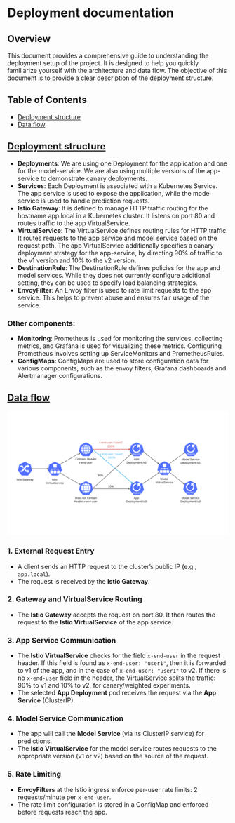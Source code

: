 # Deployment documentation

## Overview

This document provides a comprehensive guide to understanding the deployment setup of the project. It is designed to help you quickly familiarize yourself with the architecture and data flow. The objective of this document is to provide a clear description of the deployment structure.

## Table of Contents

- [Deployment structure](#deployment-structure)
- [Data flow](#data-flow)

## [Deployment structure](#deployment-structure)

- **Deployments**: We are using one Deployment for the application and one for the model-service. We are also using multiple versions of the app-service to demonstrate canary deployments.
- **Services**: Each Deployment is associated with a Kubernetes Service. The app service is used to expose the application, while the model service is used to handle prediction requests.
- **Istio Gateway**: It is defined to manage HTTP traffic routing for the hostname app.local in a Kubernetes cluster. It listens on port 80 and routes traffic to the app VirtualService.
- **VirtualService**: The VirtualService defines routing rules for HTTP traffic. It routes requests to the app service and model service based on the request path. The app VirtualService additionally specifies a canary deployment strategy for the app-service, by directing 90% of traffic to the v1 version and 10% to the v2 version.
- **DestinationRule**: The DestinationRule defines policies for the app and model services. While they does not currently configure additional setting, they can be used to specify load balancing strategies.
- **EnvoyFilter**: An Envoy filter is used to rate limit requests to the app service. This helps to prevent abuse and ensures fair usage of the service.

### Other components:

- **Monitoring**: Prometheus is used for monitoring the services, collecting metrics, and Grafana is used for visualizing these metrics. Configuring Prometheus involves setting up ServiceMonitors and PrometheusRules.
- **ConfigMaps**: ConfigMaps are used to store configuration data for various components, such as the envoy filters, Grafana dashboards and Alertmanager configurations.

## [Data flow](#data-flow)

![Data Flow Diagram](../images/data-flow-diagram.png)

### 1. **External Request Entry**

- A client sends an HTTP request to the cluster’s public IP (e.g., `app.local`).
- The request is received by the **Istio Gateway**.

### 2. **Gateway and VirtualService Routing**

- The **Istio Gateway** accepts the request on port 80. It then routes the request to the **Istio VirtualService** of the app service.

### 3. **App Service Communication**

- The **Istio VirtualService** checks for the field `x-end-user` in the request header. If this field is found as `x-end-user: "user1"`, then it is forwarded to v1 of the app, and in the case of `x-end-user: "user1"` to v2. If there is no `x-end-user` field in the header, the VirtualService splits the traffic: 90% to v1 and 10% to v2, for canary/weighted experiments.
- The selected **App Deployment** pod receives the request via the **App Service** (ClusterIP).

### 4. **Model Service Communication**

- The app will call the **Model Service** (via its ClusterIP service) for predictions.
- The **Istio VirtualService** for the model service routes requests to the appropriate version (v1 or v2) based on the source of the request.

### 5. **Rate Limiting**

- **EnvoyFilters** at the Istio ingress enforce per-user rate limits: 2 requests/minute per `x-end-user`.
- The rate limit configuration is stored in a ConfigMap and enforced before requests reach the app.
